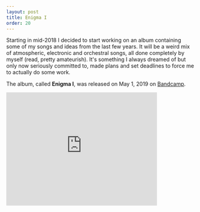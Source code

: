 ```yaml
---
layout: post
title: Enigma I
order: 20
---
```

Starting in mid-2018 I decided to start working on an album containing some of my songs and ideas
from the last few years. It will be a weird mix of atmospheric, electronic and orchestral songs,
all done completely by myself (read, pretty amateurish). It's something I always dreamed of
but only now seriously committed to, made plans and set deadlines to force me to actually
do some work.

The album, called **Enigma I**, was released on May 1, 2019 on [Bandcamp](https://lucaneukom.bandcamp.com/album/enigma-i).

<iframe style="border: 0; width: 400px; height: 300px;" src="https://bandcamp.com/EmbeddedPlayer/album=2143685988/size=large/bgcol=333333/linkcol=ffffff/artwork=small/transparent=true/" seamless><a href="https://lucaneukom.bandcamp.com/album/enigma-i">Enigma I by Neukom</a></iframe>